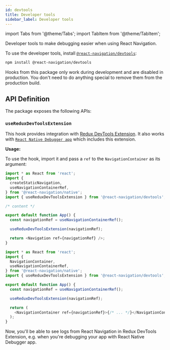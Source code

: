 ```yaml
---
id: devtools
title: Developer tools
sidebar_label: Developer tools
---
```


import Tabs from '@theme/Tabs';
import TabItem from '@theme/TabItem';

Developer tools to make debugging easier when using React Navigation.

To use the developer tools, install [`@react-navigation/devtools`](https://github.com/react-navigation/react-navigation/tree/master/packages/devtools):

```bash npm2yarn
npm install @react-navigation/devtools
```

Hooks from this package only work during development and are disabled in production. You don't need to do anything special to remove them from the production build.

## API Definition

The package exposes the following APIs:

### `useReduxDevToolsExtension`

This hook provides integration with [Redux DevTools Extension](https://github.com/reduxjs/redux-devtools). It also works with [`React Native Debugger app`](https://github.com/jhen0409/react-native-debugger) which includes this extension.

**Usage:**

To use the hook, import it and pass a `ref` to the `NavigationContainer` as its argument:

<Tabs groupId="config" queryString="config">
<TabItem value="static" label="Static" default>

```js
import * as React from 'react';
import {
  createStaticNavigation,
  useNavigationContainerRef,
} from '@react-navigation/native';
import { useReduxDevToolsExtension } from '@react-navigation/devtools';

/* content */

export default function App() {
  const navigationRef = useNavigationContainerRef();

  useReduxDevToolsExtension(navigationRef);

  return <Navigation ref={navigationRef} />;
}
```

</TabItem>

<TabItem value="dynamic" label="Dynamic">

```js
import * as React from 'react';
import {
  NavigationContainer,
  useNavigationContainerRef,
} from '@react-navigation/native';
import { useReduxDevToolsExtension } from '@react-navigation/devtools';

export default function App() {
  const navigationRef = useNavigationContainerRef();

  useReduxDevToolsExtension(navigationRef);

  return (
    <NavigationContainer ref={navigationRef}>{/* ... */}</NavigationContainer>
  );
}
```

</TabItem>
</Tabs>

Now, you'll be able to see logs from React Navigation in Redux DevTools Extension, e.g. when you're debugging your app with React Native Debugger app.
